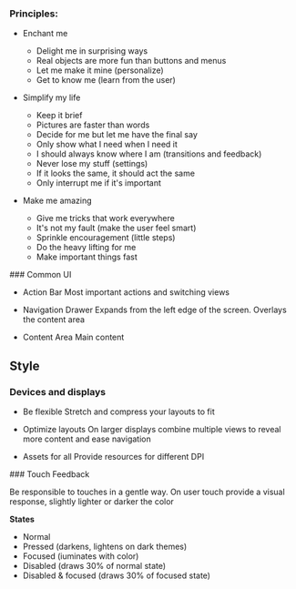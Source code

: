 ### Principles:

- Enchant me
  - Delight me in surprising ways
  - Real objects are more fun than buttons and menus
  - Let me make it mine (personalize)
  - Get to know me (learn from the user)

- Simplify my life
  - Keep it brief
  - Pictures are faster than words
  - Decide for me but let me have the final say
  - Only show what I need when I need it
  - I should always know where I am (transitions and feedback)
  - Never lose my stuff (settings)
  - If it looks the same, it should act the same
  - Only interrupt me if it's important

- Make me amazing
  - Give me tricks that work everywhere
  - It's not my fault (make the user feel smart)
  - Sprinkle encouragement (little steps)
  - Do the heavy lifting for me
  - Make important things fast


### Common UI

- Action Bar
  Most important actions and switching views

- Navigation Drawer
  Expands from the left edge of the screen. Overlays the content area

- Content Area
  Main content

Style
-----

### Devices and displays

- Be flexible
  Stretch and compress your layouts to fit

- Optimize layouts
  On larger displays combine multiple views to reveal more content and ease navigation

- Assets for all
  Provide resources for different DPI

### Touch Feedback

Be responsible to touches in a gentle way. On user touch provide a visual response, slightly lighter or darker the color

**States**
  - Normal
  - Pressed (darkens, lightens on dark themes)
  - Focused (iuminates with color)
  - Disabled (draws 30% of normal state)
  - Disabled & focused (draws 30% of focused state)
